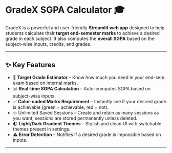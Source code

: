 ﻿# GradeX SGPA Calculator 🎓

GradeX is a powerful and user-friendly **Streamlit web app** designed to help students calculate their **target end-semester marks** to achieve a desired grade in each subject. It also computes the **overall SGPA** based on the subject-wise inputs, credits, and grades.

---

## ✨ Key Features

- 🎯 **Target Grade Estimator** – Know how much you need in your end-sem exam based on internal marks.
- 📊 **Real-time SGPA Calculation** – Auto-computes SGPA based on subject-wise inputs.
- ✅ **Color-coded Marks Requirement** – Instantly see if your desired grade is achievable (green = achievable, red = not).
- ♾️ Unlimited Saved Sessions – Create and retain as many sessions as you want; sessions are stored permanently unless deleted.
- 🌓 **Light/Dark Gradient Themes** – Stylish and clean UI with switchable themes present in settings.
- ⚠️ **Error Detection** – Notifies if a desired grade is impossible based on inputs.

---

